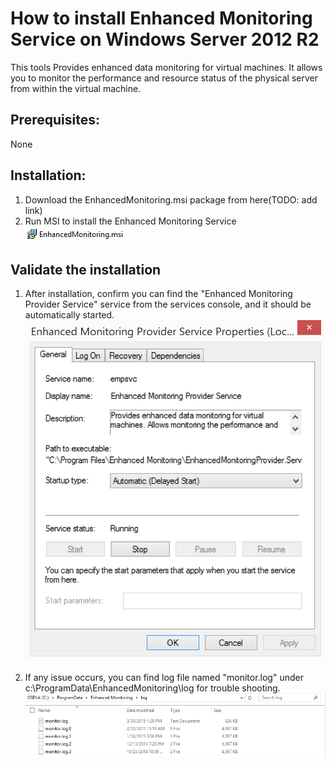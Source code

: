 How to install Enhanced Monitoring Service on Windows Server 2012 R2
======
This tools Provides enhanced data monitoring for virtual machines. It allows you to monitor the performance and resource status of the physical server from within the virtual machine.
	
Prerequisites:
------
None
	
Installation:
------
1. Download the EnhancedMonitoring.msi package from here(TODO: add link)
2. Run MSI to install the Enhanced Monitoring Service
![Installer](/doc/installer.png)

Validate the installation
------
1. After installation, confirm you can find the "Enhanced Monitoring Provider Service" service from the services console, and it should be automatically started.	
![Installer](/doc/service.png)

2. If any issue occurs, you can find log file named "monitor.log" under c:\ProgramData\EnhancedMonitoring\log for trouble shooting.
![Installer](/doc/log.png)
